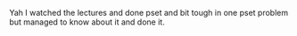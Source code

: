 Yah I watched the lectures and done pset and bit tough in one pset problem but  managed to know about it and done it.